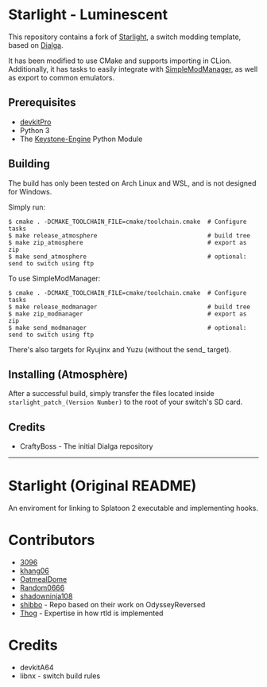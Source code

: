 # Starlight - Luminescent 

This repository contains a fork of [Starlight](https://github.com/shadowninja108/Starlight), a switch modding template,
based on [Dialga](https://github.com/CraftyBoss/Dialga). 

It has been modified to use CMake and supports importing in CLion.
Additionally, it has tasks to easily integrate with [SimpleModManager](https://github.com/nadrino/SimpleModManager),
as well as export to common emulators.

## Prerequisites

- [devkitPro](https://devkitpro.org/) 
- Python 3
- The [Keystone-Engine](https://www.keystone-engine.org/) Python Module

## Building

The build has only been tested on Arch Linux and WSL, and is not designed for Windows.

Simply run:
```
$ cmake . -DCMAKE_TOOLCHAIN_FILE=cmake/toolchain.cmake  # Configure tasks
$ make release_atmosphere                               # build tree
$ make zip_atmosphere                                   # export as zip
$ make send_atmosphere                                  # optional: send to switch using ftp 
```

To use SimpleModManager:
```
$ cmake . -DCMAKE_TOOLCHAIN_FILE=cmake/toolchain.cmake  # Configure tasks
$ make release_modmanager                               # build tree
$ make zip_modmanager                                   # export as zip
$ make send_modmanager                                  # optional: send to switch using ftp 
```

There's also targets for Ryujinx and Yuzu (without the send_ target).

## Installing (Atmosphère)

After a successful build, simply transfer the files located inside `starlight_patch_(Version Number)` to the root of your switch's SD card.

## Credits

- CraftyBoss - The initial Dialga repository

---

# Starlight (Original README)
An enviroment for linking to Splatoon 2 executable and implementing hooks.

# Contributors
- [3096](https://github.com/3096)
- [khang06](https://github.com/khang06)
- [OatmealDome](https://github.com/OatmealDome)
- [Random0666](https://github.com/random0666)
- [shadowninja108](https://github.com/shadowninja108)
- [shibbo](https://github.com/shibbo) - Repo based on their work on OdysseyReversed
- [Thog](https://github.com/Thog) - Expertise in how rtld is implemented

# Credits
- devkitA64
- libnx - switch build rules
